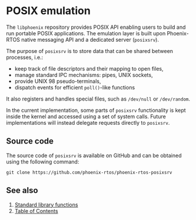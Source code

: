 # POSIX emulation

The `libphoenix` repository provides POSIX API enabling users to build and run portable POSIX applications. The
emulation layer is built upon Phoenix-RTOS native messaging API and a dedicated server (`posixsrv`).

The purpose of `posixsrv` is to store data that can be shared between processes, i.e.:

- keep track of file descriptors and their mapping to open files,
- manage standard IPC mechanisms: pipes, UNIX sockets,
- provide UNIX 98 pseudo-terminals,
- dispatch events for efficient `poll()`-like functions

It also registers and handles special files, such as `/dev/null` or `/dev/random`.

In the current implementation, some parts of `posixsrv` functionality is kept inside the kernel and accessed using a set
of system calls. Future implementations will instead delegate requests directly to `posixsrv`.

## Source code

The source code of `posixsrv` is available on GitHub and can be obtained using the following command:

```console
git clone https://github.com/phoenix-rtos/phoenix-rtos-posixsrv
```

## See also

1. [Standard library functions](functions/functions.md)
2. [Table of Contents](../README.md)
